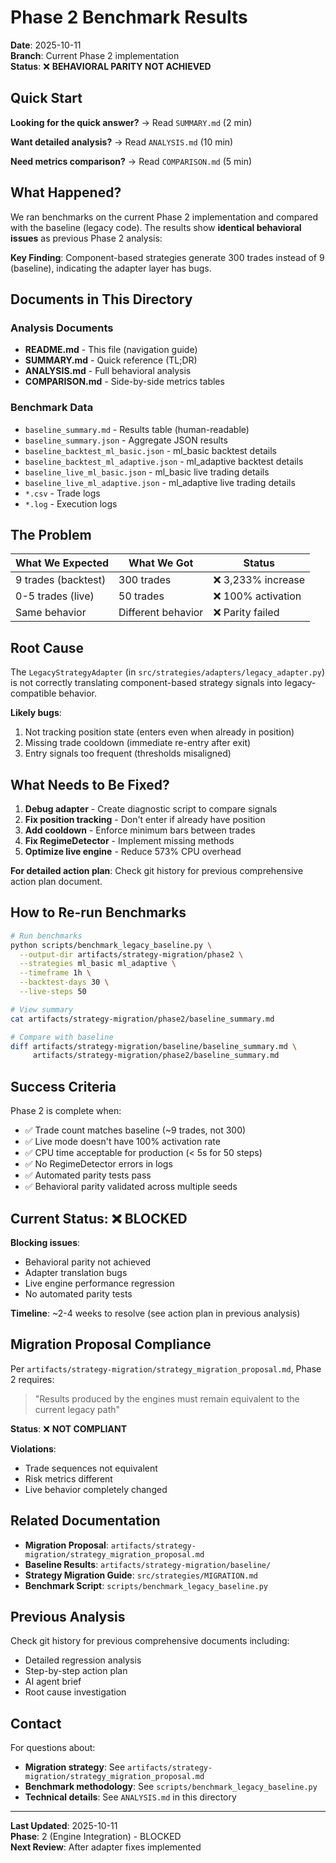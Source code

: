 # Phase 2 Benchmark Results

**Date**: 2025-10-11  
**Branch**: Current Phase 2 implementation  
**Status**: ❌ **BEHAVIORAL PARITY NOT ACHIEVED**

## Quick Start

**Looking for the quick answer?** → Read `SUMMARY.md` (2 min)

**Want detailed analysis?** → Read `ANALYSIS.md` (10 min)

**Need metrics comparison?** → Read `COMPARISON.md` (5 min)

## What Happened?

We ran benchmarks on the current Phase 2 implementation and compared with the baseline (legacy code). The results show **identical behavioral issues** as previous Phase 2 analysis:

**Key Finding**: Component-based strategies generate 300 trades instead of 9 (baseline), indicating the adapter layer has bugs.

## Documents in This Directory

### Analysis Documents
- **README.md** - This file (navigation guide)
- **SUMMARY.md** - Quick reference (TL;DR)
- **ANALYSIS.md** - Full behavioral analysis
- **COMPARISON.md** - Side-by-side metrics tables

### Benchmark Data
- `baseline_summary.md` - Results table (human-readable)
- `baseline_summary.json` - Aggregate JSON results
- `baseline_backtest_ml_basic.json` - ml_basic backtest details
- `baseline_backtest_ml_adaptive.json` - ml_adaptive backtest details
- `baseline_live_ml_basic.json` - ml_basic live trading details
- `baseline_live_ml_adaptive.json` - ml_adaptive live trading details
- `*.csv` - Trade logs
- `*.log` - Execution logs

## The Problem

| What We Expected | What We Got | Status |
|-----------------|-------------|---------|
| 9 trades (backtest) | 300 trades | ❌ 3,233% increase |
| 0-5 trades (live) | 50 trades | ❌ 100% activation |
| Same behavior | Different behavior | ❌ Parity failed |

## Root Cause

The `LegacyStrategyAdapter` (in `src/strategies/adapters/legacy_adapter.py`) is not correctly translating component-based strategy signals into legacy-compatible behavior.

**Likely bugs**:
1. Not tracking position state (enters even when already in position)
2. Missing trade cooldown (immediate re-entry after exit)
3. Entry signals too frequent (thresholds misaligned)

## What Needs to Be Fixed?

1. **Debug adapter** - Create diagnostic script to compare signals
2. **Fix position tracking** - Don't enter if already have position
3. **Add cooldown** - Enforce minimum bars between trades
4. **Fix RegimeDetector** - Implement missing methods
5. **Optimize live engine** - Reduce 573% CPU overhead

**For detailed action plan**: Check git history for previous comprehensive action plan document.

## How to Re-run Benchmarks

```bash
# Run benchmarks
python scripts/benchmark_legacy_baseline.py \
  --output-dir artifacts/strategy-migration/phase2 \
  --strategies ml_basic ml_adaptive \
  --timeframe 1h \
  --backtest-days 30 \
  --live-steps 50

# View summary
cat artifacts/strategy-migration/phase2/baseline_summary.md

# Compare with baseline
diff artifacts/strategy-migration/baseline/baseline_summary.md \
     artifacts/strategy-migration/phase2/baseline_summary.md
```

## Success Criteria

Phase 2 is complete when:

- ✅ Trade count matches baseline (~9 trades, not 300)
- ✅ Live mode doesn't have 100% activation rate
- ✅ CPU time acceptable for production (< 5s for 50 steps)
- ✅ No RegimeDetector errors in logs
- ✅ Automated parity tests pass
- ✅ Behavioral parity validated across multiple seeds

## Current Status: ❌ BLOCKED

**Blocking issues**:
- Behavioral parity not achieved
- Adapter translation bugs
- Live engine performance regression
- No automated parity tests

**Timeline**: ~2-4 weeks to resolve (see action plan in previous analysis)

## Migration Proposal Compliance

Per `artifacts/strategy-migration/strategy_migration_proposal.md`, Phase 2 requires:

> "Results produced by the engines must remain equivalent to the current legacy path"

**Status**: ❌ **NOT COMPLIANT**

**Violations**:
- Trade sequences not equivalent
- Risk metrics different
- Live behavior completely changed

## Related Documentation

- **Migration Proposal**: `artifacts/strategy-migration/strategy_migration_proposal.md`
- **Baseline Results**: `artifacts/strategy-migration/baseline/`
- **Strategy Migration Guide**: `src/strategies/MIGRATION.md`
- **Benchmark Script**: `scripts/benchmark_legacy_baseline.py`

## Previous Analysis

Check git history for previous comprehensive documents including:
- Detailed regression analysis
- Step-by-step action plan
- AI agent brief
- Root cause investigation

## Contact

For questions about:
- **Migration strategy**: See `artifacts/strategy-migration/strategy_migration_proposal.md`
- **Benchmark methodology**: See `scripts/benchmark_legacy_baseline.py`
- **Technical details**: See `ANALYSIS.md` in this directory

---

**Last Updated**: 2025-10-11  
**Phase**: 2 (Engine Integration) - BLOCKED  
**Next Review**: After adapter fixes implemented
